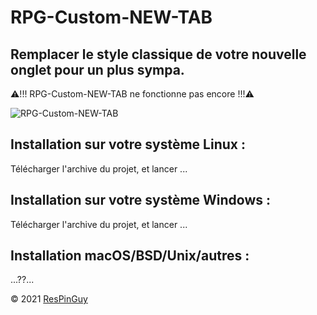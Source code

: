 # RPG-Custom-NEW-TAB
## Remplacer le style classique de votre nouvelle onglet pour un plus sympa.

⚠!!! RPG-Custom-NEW-TAB ne fonctionne pas encore !!!⚠

![RPG-Custom-NEW-TAB](http://respinguy.tk/logo-img-theme/image/RPG-custom-NEW-TAB.png)

## Installation sur votre système Linux :

Télécharger l'archive du projet, et lancer ...

## Installation sur votre système Windows :

Télécharger l'archive du projet, et lancer ...

## Installation macOS/BSD/Unix/autres :

...??...

&copy; 2021 [ResPinGuy](http://respinguy.tk)
